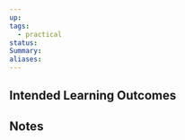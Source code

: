 ```yaml
---
up: 
tags:
  - practical
status: 
Summary: 
aliases:
---
```

## Intended Learning Outcomes

## Notes